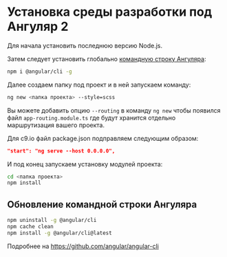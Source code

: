 Установка среды разработки под Ангуляр 2
=========================================

Для начала установить последнюю версию Node.js.

Затем следует установить глобально [командную строку Ангуляра](https://www.npmjs.com/package/@angular/cli):

```bash
npm i @angular/cli -g
```

Далее создаем папку под проект и в ней запускаем команду:

```bash
ng new <папка проекта> --style=scss
```

Вы можете добавить опцию `--routing` в команду `ng new` чтобы появился 
файл `app-routing.module.ts` где будут хранится отдельно маршрутизация 
вашего проекта.

Для c9.io файл package.json подправляем следующим образом:

```json
"start": "ng serve --host 0.0.0.0",
```

И под конец запускаем установку модулей проекта:

```bash
cd <папка проекта>
npm install
```

Обновление командной строки Ангуляра
--------------

```bash
npm uninstall -g @angular/cli
npm cache clean
npm install -g @angular/cli@latest
```

Подробнее на https://github.com/angular/angular-cli
